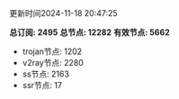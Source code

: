 更新时间2024-11-18 20:47:25

**总订阅: 2495**
**总节点: 12282**
**有效节点: 5662**
- trojan节点: 1202
- v2ray节点: 2280
- ss节点: 2163
- ssr节点: 17
